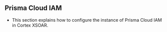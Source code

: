 ## Prisma Cloud IAM
- This section explains how to configure the instance of Prisma Cloud IAM in Cortex XSOAR.

